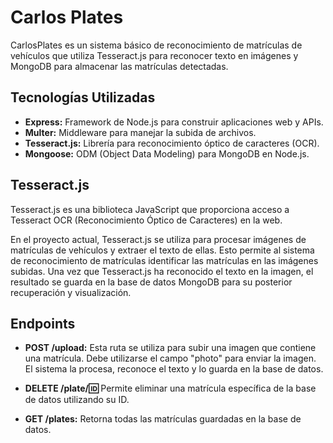 # Carlos Plates

CarlosPlates es un sistema básico de reconocimiento de matrículas de vehículos que utiliza Tesseract.js para reconocer texto en imágenes y MongoDB para almacenar las matrículas detectadas.

## Tecnologías Utilizadas

- **Express:** Framework de Node.js para construir aplicaciones web y APIs.
- **Multer:** Middleware para manejar la subida de archivos.
- **Tesseract.js:** Librería para reconocimiento óptico de caracteres (OCR).
- **Mongoose:** ODM (Object Data Modeling) para MongoDB en Node.js.

## Tesseract.js

Tesseract.js es una biblioteca JavaScript que proporciona acceso a Tesseract OCR (Reconocimiento Óptico de Caracteres) en la web. 

En el proyecto actual, Tesseract.js se utiliza para procesar imágenes de matrículas de vehículos y extraer el texto de ellas. Esto permite al sistema de reconocimiento de matrículas identificar las matrículas en las imágenes subidas. Una vez que Tesseract.js ha reconocido el texto en la imagen, el resultado se guarda en la base de datos MongoDB para su posterior recuperación y visualización.

## Endpoints

- **POST /upload:** Esta ruta se utiliza para subir una imagen que contiene una matrícula. Debe utilizarse el campo "photo" para enviar la imagen. El sistema la procesa, reconoce el texto y lo guarda en la base de datos.

- **DELETE /plate/:id:** Permite eliminar una matrícula específica de la base de datos utilizando su ID.

- **GET /plates:** Retorna todas las matrículas guardadas en la base de datos.
